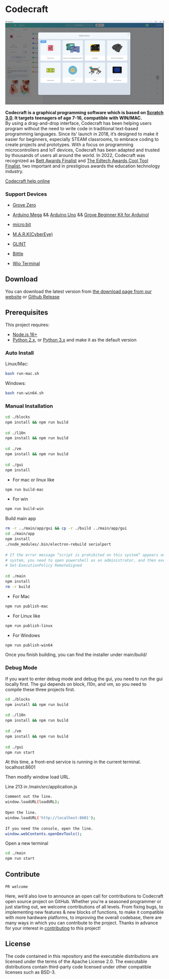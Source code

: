 # Codecraft

[![Feature Requests](./misc/main.jpg)](https://www.yuque.com/tinkergen-help-en/codecraft?language=en-us)

**Codecraft is a graphical programming software which is based on [Scratch 3.0](https://scratch.mit.edu/). It targets teenagers of age 7-16, compatible with WIN/MAC.**  
By using a drag-and-drop interface, Codecraft has been helping users program without the need to write code in traditional text-based programming languages. Since its’ launch in 2018, it’s designed to make it easier for beginners, especially STEAM classrooms, to embrace coding to create projects and prototypes. With a focus on programming microcontrollers and IoT devices, Codecraft has been adapted and trusted by thousands of users all around the world. In 2022, Codecraft was recognized as [Bett Awards Finalist](https://www.seeedstudio.com/blog/2022/04/06/seeed-studio-codecraft-recognized-finalist-by-edtech-awards-2022/) and [The Edtech Awards Cool Tool Finalist](https://www.seeedstudio.com/blog/2022/04/06/seeed-studio-codecraft-recognized-finalist-by-edtech-awards-2022/), two important and in prestigious awards the education technology industry. 

[Codecraft help online](https://www.yuque.com/tinkergen-help-en/codecraft?language=en-us)

### Support Devices

- [Grove Zero](https://www.seeedstudio.com/Grove-Zero-Starter-Kit-V2-0-p-4352.html)

- [Arduino Mega](https://www.seeedstudio.com/Arduino-Mega2560-Rev3-p-695.html?queryID=4ca214ec6d1c29f11b4fb8ea9b412462&objectID=1868&indexName=bazaar_retailer_products) && [Arduino Uno](https://www.seeedstudio.com/Arduino-Uno-Rev3-p-2995.html?queryID=62ec7ca39b8fe0ebc6e04c773397de71&objectID=196&indexName=bazaar_retailer_products) && [Grove Beginner Kit for Arduinol](https://www.seeedstudio.com/Grove-Beginner-Kit-for-Arduino-p-4549.html)

- [micro:bit](https://www.seeedstudio.com/MICRO-BIT-SBC-BOARD-ONLY-V2-2-p-5294.html?queryID=aa6734c4d3222d27c9fe62e74012ccd3&objectID=5294&indexName=bazaar_retailer_products)

- [M.A.R.K(CyberEye)](https://www.seeedstudio.com/Make-A-Robot-Kit-p-4669.html?queryID=fd7dc3b439a2a85852f4f46efe8bbd2b&objectID=4669&indexName=bazaar_retailer_products)

- [GLINT](https://www.seeedstudio.com/Glint-Programmable-Wearable-Bracelet-p-4631.html?queryID=2638256e766bc26fe3165286a556f669&objectID=4631&indexName=bazaar_retailer_products)

- [Bittle](https://www.seeedstudio.com/CH-Bittle-p-4833.html?queryID=fe0d39474704586c27934023f1a5b95a&objectID=4833&indexName=bazaar_retailer_products)

- [Wio Terminal](https://www.seeedstudio.com/Wio-Terminal-p-4509.html?queryID=86e04846e7077e38bdc4182aeba96330&objectID=4509&indexName=bazaar_retailer_products)

## Download

You can download the latest version from [the download page from our website](https://ide.tinkergen.com/download/en/) or [Github Release](https://github.com/Seeed-Studio/CodeCraft/releases)

## Prerequisites

This project requires:
- [Node.js 16+](https://nodejs.org/)
- [Python 2.x](https://www.python.org/downloads/release/python-272/), or [Python 3.x](https://www.python.org/downloads/) and make it as the default version

### Auto Install

Linux/Mac:

```bash
bash run-mac.sh
```

Windows:

```bash
bash run-win64.sh
```

### Manual Installation

```bash
cd ./blocks
npm install && npm run build

cd ./l10n
npm install && npm run build

cd ./vm
npm install && npm run build

cd ./gui
npm install
```

- For mac or linux like

```bash
npm run build-mac
```

- For win

```bash
npm run build-win
```

Build main app

```bash
rm -r ../main/app/gui && cp -r ./build ../main/app/gui
cd ./main/app
npm install
./node_modules/.bin/electron-rebuild serialport

# If the error message “script is prohibited on this system” appears on the Windows   
# system, you need to open powershell as an administrator, and then execute 
# Set-ExecutionPolicy RemoteSigned

cd ./main
npm install
rm -r build 
```

- For Mac

```bash
npm run publish-mac
```

- For Linux like

```bash
npm run publish-linux
```

- For Windows

```bash
npm run publish-win64
```

Once you finish building, you can find the installer under main/build/

### Debug Mode
If you want to enter debug mode and debug the gui, you need to run the gui locally first. The gui depends on block, l10n, and vm, so you need to compile these three projects first.
```bash
cd ./blocks
npm install && npm run build

cd ./l10n
npm install && npm run build

cd ./vm
npm install && npm run build

cd ./gui
npm run start
```
At this time, a front-end service is running in the current terminal. localhost:8601

Then modify window load URL.

Line 213 in /main/src/application.js

```bash
Comment out the line.
window.loadURL(loadURL);

Open the line.
window.loadURL('http://localhost:8601');

If you need the console, open the line.
window.webContents.openDevTools();
```
Open a new terminal

```bash
cd ./main
npm run start
```
## Contribute

`PR welcome`

Here, we’d also love to announce an open call for contributions to Codecraft open source project on GitHub. Whether you're a seasoned programmer or just starting out, we welcome contributions of all levels. From fixing bugs, to implementing new features & new blocks of functions, to make it compatible with more hardware platforms, to improving the overall codebase, there are many ways in which you can contribute to the project. Thanks in advance for your interest in [contributing](./misc/CONTRIBUTING.md) to this project!

## License

The code contained in this repository and the executable distributions are licensed under the terms of the Apache License 2.0. The executable distributions contain third-party code licensed under other compatible licenses such as BSD-3.
